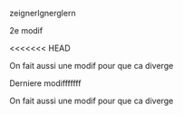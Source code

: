 zeignerlgnerglern

2e modif

<<<<<<< HEAD

On fait aussi une modif pour que ca diverge

Derniere modifffffff

On fait aussi une modif pour que ca diverge


